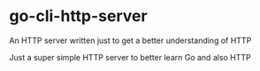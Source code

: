 # go-cli-http-server
An HTTP server written just to get a better understanding of HTTP

Just a super simple HTTP server to better learn Go and also HTTP
